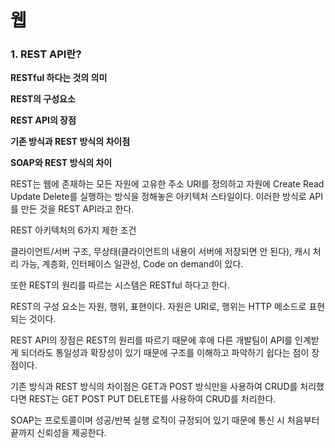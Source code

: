 # 웹

### **1. REST API란?**

**RESTful 하다는 것의 의미**

**REST의 구성요소**

**REST API의 장점**

**기존 방식과 REST 방식의 차이점**

**SOAP와 REST 방식의 차이**

REST는 웹에 존재하는 모든 자원에 고유한 주소 URI를 정의하고 자원에 Create Read Update Delete를 실행하는 방식을 정해놓은 아키텍처 스타일이다. 이러한 방식로 API를 만든 것을 REST API라고 한다.

REST 아키텍처의 6가지 제한 조건

클라이언트/서버 구조, 무상태(클라이언트의 내용이 서버에 저장되면 안 된다), 캐시 처리 가능, 계층화, 인터페이스 일관성, Code on demand이 있다.

또한 REST의 원리를 따르는 시스템은 RESTful 하다고 한다.

REST의 구성 요소는 자원, 행위, 표현이다. 자원은 URI로, 행위는 HTTP 메소드로 표현되는 것이다.

REST API의 장점은 REST의 원리를 따르기 때문에 후에 다른 개발팀이 API를 인계받게 되더라도 통일성과 확장성이 있기 때문에 구조를 이해하고 파악하기 쉽다는 점이 장점이다.

기존 방식과 REST 방식의 차이점은 GET과 POST 방식만을 사용하여 CRUD를 처리했다면 REST는 GET POST PUT DELETE를 사용하여 CRUD를 처리한다.

SOAP는 프로토콜이며 성공/반복 실행 로직이 규정되어 있기 때문에 통신 시 처음부터 끝까지 신뢰성을 제공한다.